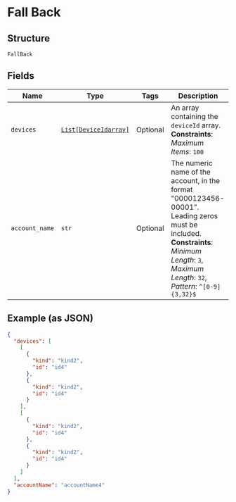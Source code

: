 
# Fall Back

## Structure

`FallBack`

## Fields

| Name | Type | Tags | Description |
|  --- | --- | --- | --- |
| `devices` | [`List[DeviceIdarray]`](../../doc/models/device-idarray.md) | Optional | An array containing the `deviceId` array.<br>**Constraints**: *Maximum Items*: `100` |
| `account_name` | `str` | Optional | The numeric name of the account, in the format "0000123456-00001". Leading zeros must be included.<br>**Constraints**: *Minimum Length*: `3`, *Maximum Length*: `32`, *Pattern*: `^[0-9]{3,32}$` |

## Example (as JSON)

```json
{
  "devices": [
    [
      {
        "kind": "kind2",
        "id": "id4"
      },
      {
        "kind": "kind2",
        "id": "id4"
      }
    ],
    [
      {
        "kind": "kind2",
        "id": "id4"
      },
      {
        "kind": "kind2",
        "id": "id4"
      }
    ]
  ],
  "accountName": "accountName4"
}
```

